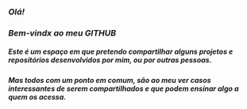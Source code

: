 ### *Olá!*
### *Bem-vindx ao meu GITHUB*

##### Este é um espaço em que pretendo compartilhar alguns projetos e repositórios desenvolvidos por mim, ou por outras pessoas.
##### Mas todos com um ponto em comum, são ao meu ver casos interessantes de serem compartilhados e que podem ensinar algo a quem os acessa.

